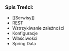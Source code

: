 ### Spis Treści:
- [[Serwisy]]
- REST
- Wstrzykiwanie zależności
- Konfiguracje
- Właściwości
- Spring Data